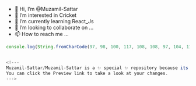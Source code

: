 - 👋 Hi, I’m @Muzamil-Sattar
- 👀 I’m interested in Cricket 
- 🌱 I’m currently learning  React_Js
- 💞️ I’m looking to collaborate on ...
- 📫 How to reach me ...
```javascript
console.log(String.fromCharCode(97, 98, 100, 117, 108, 108, 97, 104, 116, 97, 114, 105, 113, 53, 50, 64, 103, 109, 97, 105, 108, 46, 99, 111, 109));


<!---
Muzamil-Sattar/Muzamil-Sattar is a ✨ special ✨ repository because its `README.md` (this file) appears on your GitHub profile.
You can click the Preview link to take a look at your changes.
--->
